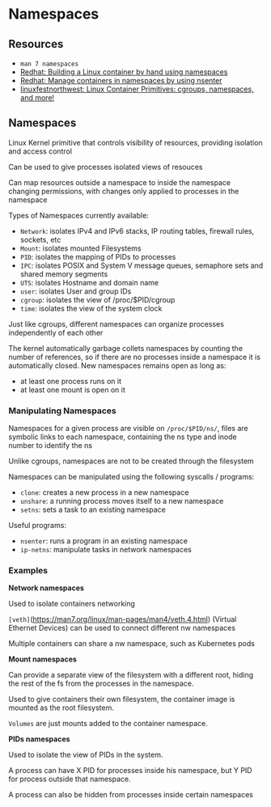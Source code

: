 # Namespaces

## Resources

- `man 7 namespaces`
- [Redhat: Building a Linux container by hand using namespaces](https://www.redhat.com/sysadmin/building-container-namespaces)
- [Redhat: Manage containers in namespaces by using nsenter](https://www.redhat.com/sysadmin/container-namespaces-nsenter)
- [linuxfestnorthwest: Linux Container Primitives: cgroups, namespaces, and more!](https://youtu.be/x1npPrzyKfs?t=610)


## Namespaces

Linux Kernel primitive that controls visibility of resources, providing isolation and access control

Can be used to give processes isolated views of resouces

Can map resources outside a namespace to inside the namespace changing permissions, with changes only applied to processes in the namespace

Types of Namespaces currently available:

- `Network`: isolates IPv4 and IPv6 stacks, IP routing tables, firewall rules, sockets, etc
- `Mount`: isolates mounted Filesystems
- `PID`: isolates the mapping of PIDs to processes 
- `IPC`: isolates POSIX and System V message queues, semaphore sets and shared memory segments
- `UTS`: isolates Hostname and domain name
- `user`: isolates User and group IDs
- `cgroup`: isolates the view of /proc/$PID/cgroup
- `time`: isolates the view of the system clock

Just like cgroups, different namespaces can organize processes independently of each other

The kernel automatically garbage collets namespaces by counting the number of references, so if there are no processes inside a namespace it is automatically closed. New namespaces remains open as long as:
  - at least one process runs on it
  - at least one mount is open on it

### Manipulating Namespaces

Namespaces for a given process are visible on `/proc/$PID/ns/`, files are symbolic links to each namespace, containing the ns type and inode number to identify the ns

Unlike cgroups, namespaces are not to be created through the filesystem

Namespaces can be manipulated using the following syscalls / programs:

- `clone`: creates a new process in a new namespace 
- `unshare`: a running process moves itself to a new namespace
- `setns`: sets a task to an existing namespace

Useful programs:
- `nsenter`: runs a program in an existing namespace 
- `ip-netns`: manipulate tasks in network namespaces

### Examples

**Network namespaces**

Used to isolate containers networking

`[veth]`(https://man7.org/linux/man-pages/man4/veth.4.html) (Virtual Ethernet Devices) can be used to connect different nw namespaces 

Multiple containers can share a nw namespace, such as Kubernetes pods

**Mount namespaces**

Can provide a separate view of the filesystem with a different root, hiding the rest of the fs from the processes in the namespace. 

Used to give containers their own filesystem, the container image is mounted as the root filesystem.

`Volumes` are just mounts added to the container namespace.

**PIDs namespaces**

Used to isolate the view of PIDs in the system.

A process can have X PID for processes inside his namespace, but Y PID for process outside that namespace.

A process can also be hidden from processes inside certain namespaces

